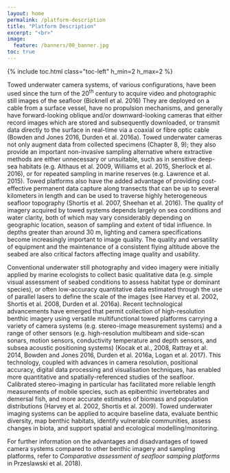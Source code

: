 ```yaml
---
layout: home
permalink: /platform-description
title: "Platform Description"
excerpt: "<br>"
image:
  feature: /banners/00_banner.jpg
toc: true
---
```

{% include toc.html class="toc-left" h_min=2 h_max=2 %}

Towed underwater camera systems, of various configurations, have been used since the turn of the 20<sup>th</sup> century to acquire video and photographic still images of the seafloor (Bicknell et al. 2016) They are deployed on a cable from a surface vessel, have no propulsion mechanisms, and generally have forward-looking oblique and/or downward-looking cameras that either record images which are stored and subsequently downloaded, or transmit data directly to the surface in real-time via a coaxial or fibre optic cable (Bowden and Jones 2016, Durden et al. 2016a). Towed underwater cameras not only augment data from collected specimens  (Chapter 8, 9);  they also provide an important non-invasive sampling alternative where extractive methods are either unnecessary or unsuitable, such as in sensitive deep-sea habitats (e.g. Althaus et al. 2009, Williams et al. 2015, Sherlock et al. 2016), or for repeated sampling in marine reserves (e.g. Lawrence et al. 2015). Towed platforms also have the added advantage of providing cost-effective permanent data capture along transects that can be up to several kilometers in length and can be used to traverse highly heterogeneous seafloor topography (Shortis et al. 2007, Sheehan et al. 2016). The quality of imagery acquired by towed systems depends largely on sea conditions and water clarity, both of which may vary considerably depending on geographic location, season of sampling and extent of tidal influence. In depths greater than around 30 m, lighting and camera specifications become increasingly important to image quality. The quality and versatility of equipment and the maintenance of a consistent flying altitude above the seabed are also critical factors affecting image quality and usability.  

Conventional underwater still photography and video imagery were initially applied by marine ecologists to collect basic qualitative data (e.g. simple visual assessment of seabed conditions to assess habitat type or dominant species), or often low-accuracy quantitative data estimated through the use of parallel lasers to define the scale of the images (see Harvey et al. 2002, Shortis et al. 2008, Durden et al. 2016a). Recent technological advancements have emerged that permit collection of high-resolution benthic imagery using versatile multifunctional towed platforms carrying a variety of camera systems (e.g. stereo-image measurement systems) and a range of other sensors (e.g. high-resolution multibeam and side-scan sonars, motion sensors, conductivity temperature and depth sensors, and subsea acoustic positioning systems) (Kocak et al., 2008, Rattray et al. 2014, Bowden and Jones 2016, Durden et al. 2016a, Logan et al. 2017). This technology, coupled with advances in camera resolution, positional accuracy, digital data processing and visualisation techniques, has enabled more quantitative and spatially-referenced studies of the seafloor. Calibrated stereo-imaging in particular has facilitated more reliable length measurements of mobile species, such as epibenthic invertebrates and demersal fish, and more accurate estimates of biomass and population distributions (Harvey et al. 2002, Shortis et al. 2009). Towed underwater imaging systems can be applied to acquire baseline data, evaluate benthic diversity, map benthic habitats, identify vulnerable communities, assess changes in biota, and support spatial and ecological modelling/monitoring.

For further information on the advantages and disadvantages of towed camera systems compared to other benthic imagery and sampling platforms, refer to _Comparative assessment of seafloor samping platforms_ in Przeslawski et al. 2018). 
